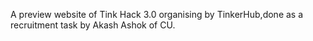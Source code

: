 A preview website of Tink Hack 3.0 organising by TinkerHub,done as a recruitment task by Akash Ashok of CU.
